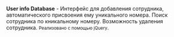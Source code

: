 <strong> User info Database</strong> - Интерфейс для добавления сотрудника, автоматического присвоения ему уникального номера. Поиск сотрудника по кникальному номеру. Возможность удаления сотрудника. <small>Реализовано с помощью jQuery</small>. 
